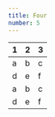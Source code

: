 ```yaml
---
title: Four
number: 5
---
```

| 1 | 2 | 3 |
|---|---|---|
| a | b | c |
| d | e | f |
| a | b | c |
| d | e | f |
